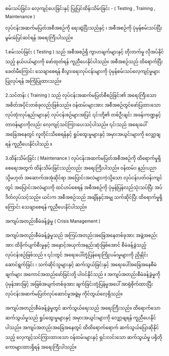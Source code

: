 စမ်းသပ်ခြင်း၊ လေ့ကျင့်ပေးခြင်းနှင့် ပြုပြင်ထိန်းသိမ်းခြင်း - ( Testing , Training , Maintenance )

လုပ်ငန်းအဆက်မပြတ်အစီအစဉ်ကို ရေးဆွဲပြီးသည်နှင့် ၊ အစီအစဉ်ကို ပုံမှန်စမ်းသပ်ပြီး မွမ်းမံပြင်ဆင်ရန် အရေးကြီးပါသည်။

1.စမ်းသပ်ခြင်း ( Testing ) သည် အစီအစဉ်ရှိ ကွာဟချက်များနှင့် တိုးတက်မှု လိုအပ်နိုင်သည့် နယ်ပယ်များကို ဖော်ထုတ်ရန် ကူညီပေးနိုင်ပါသည်။ အစီအစဉ်သည် ထိရောက်ပြီး ခေတ်မီကြောင်း သေချာစေရန် စီးပွားရေးလုပ်ငန်းများကို ပုံမှန်စမ်းသပ်လေ့ကျင့်မှုများ ပြုလုပ်ရန် အကြံပြုထားသည်။ 

2.သင်တန်း ( Training ) သည် လုပ်ငန်းအဆက်မပြတ်စီစဉ်ခြင်း၏ အရေးကြီးသော အစိတ်အပိုင်းတစ်ခုလည်းဖြစ်သည်။ ဝန်ထမ်းများအား အစီအစဉ်တွင်ဖော်ပြထားသော လုပ်ထုံးလုပ်နည်းများနှင့် လုပ်ငန်းစဉ်များအပြင် ၎င်းတို့၏ တစ်ဦးချင်း အခန်းကဏ္ဍနှင့် တာဝန်များကိုလည်း လေ့ကျင့်သင်ကြားပေးသင့်ပါသည်။ ၎င်းသည် အရေးပေါ်အခြေအနေတွင် လူတိုင်းသိစေရန်နှင့် ရှုပ်ထွေးမှုများနှင့် အမှားအယွင်းများကို လျှော့ချရန် ကူညီပေးနိုင်ပါသည် ။


3.ထိန်းသိမ်းခြင်း (  Maintenance ) လုပ်ငန်းအဆက်မပြတ်အစီအစဉ်ကို ထိရောက်မှုရှိစေရေးအတွက် ထိန်းသိမ်းခြင်းသည်လည်း အရေးကြီးပါသည်။ ဝန်ထမ်း၊ နည်းပညာ သို့မဟုတ် အဆောက်အအုံဆိုင်ရာ အပြောင်းအလဲများကဲ့သို့သော လုပ်ငန်းပတ်ဝန်းကျင်တွင် အပြောင်းအလဲများကို ထင်ဟပ်စေရန် အစီအစဉ်ကို ပုံမှန်ပြန်လည်သုံးသပ်ပြီး အပ်ဒိတ်လုပ်သင့်သည်။ ယင်းက အစီအစဉ်သည် အချိန်နှင့်အမျှ သက်ဆိုင်ပြီး ထိရောက်မှုရှိကြောင်း သေချာစေရန် ကူညီပေးနိုင်ပါသည်။
 
အကျပ်အတည်းစီမံခန့်ခွဲမှု ( Crisis Management )

အကျပ်အတည်းစီမံခန့်ခွဲမှုသည် အကြပ်အတည်းအခြေအနေတစ်ခုအား အဖွဲ့အစည်းအား ထိခိုက်ပျက်စီးမှုနှင့် အနှောင့်အယှက်အနည်းဆုံးဖြစ်အောင် စီမံခန့်ခွဲသည့်လုပ်ငန်းစဉ်ဖြစ်သည် ။ ၎င်းတွင် အရေးပေါ်တုံ့ပြန်ရေးကြိုးပမ်းမှုများကို ညှိနှိုင်းဆောင်ရွက်ခြင်း ၊ သက်ဆိုင်သူများနှင့် ဆက်သွယ်ခြင်းနှင့် အရေးပေါ်အခြေအနေစီမံချက်များ အကောင်အထည်ဖော်ခြင်းတို့ ပါဝင်နိုင်သည် ။ အကျပ်အတည်းစီမံခန့်ခွဲမှုကို ပုံမှန်အားဖြင့် အဖြစ်အပျက်တစ်ခုအား ချက်ခြင်းတုံ့ပြန်မှုအပေါ် အာရုံစိုက်ထားပြီး လုပ်ငန်းအဆက်မပြတ်လုပ်ဆောင်မှုအဖွဲ့မှ ကိုင်တွယ်လေ့ရှိသည်။

အကျပ်အတည်းစီမံခန့်ခွဲမှုတွင် ဆက်သွယ်ရေးသည် အရေးကြီးသည်။ ထိရောက်သောဆက်သွယ်မှုသည် ရှုပ်ထွေးမှုများနှင့် အမှားအယွင်းများကို လျှော့ချရန် ကူညီပေးနိုင်ပါသည်။ အကျပ်အတည်းအခြေအနေတွင် ထိထိရောက်ရောက် ဆက်သွယ်ပြောဆိုနိုင်သည့် လေ့ကျင့်သင်ကြားထားသော ဝန်ထမ်းများနှင့် ရှင်းလင်းသော ဆက်သွယ်မှု ပရိုတိုကောများထားရှိရန် အရေးကြီးပါသည်။